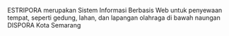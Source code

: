 
ESTRIPORA merupakan Sistem Informasi Berbasis Web untuk penyewaan tempat, seperti gedung, lahan, dan lapangan olahraga di bawah naungan DISPORA Kota Semarang
